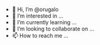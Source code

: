 - 👋 Hi, I’m @orugalo
- 👀 I’m interested in ...
- 🌱 I’m currently learning ...
- 💞️ I’m looking to collaborate on ...
- 📫 How to reach me ...

<!---
orugalo/orugalo is a ✨ special ✨ repository because its `README.md` (this file) appears on your GitHub profile.
You can click the Preview link to take a look at your changes.
--->
